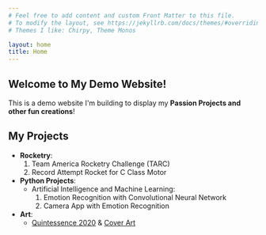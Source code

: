 ```yaml
---
# Feel free to add content and custom Front Matter to this file.
# To modify the layout, see https://jekyllrb.com/docs/themes/#overriding-theme-defaults
# Themes I like: Chirpy, Theme Monos

layout: home
title: Home
---
```


## Welcome to My Demo Website!

This is a demo website I'm building to display my **Passion Projects and other fun creations**!

## My Projects

- **Rocketry**:
  1. Team America Rocketry Challenge (TARC)
  2. Record Attempt Rocket for C Class Motor
- **Python Projects**:
  - Artificial Intelligence and Machine Learning:
     1. Emotion Recognition with Convolutional Neural Network
     2. Camera App with Emotion Recognition
- **Art**:
    - [Quintessence 2020]() & [Cover Art]()
